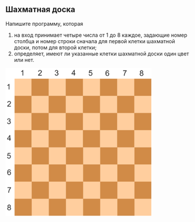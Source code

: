 ## Шахматная доска

Напишите программу, которая

1. на вход принимает четыре числа от 1 до 8 каждое, задающие номер столбца и номер строки сначала для первой клетки шахматной доски, потом для второй клетки;
2. определяет, имеют ли указанные клетки шахматной доски один цвет или нет.

<img src="/img/problem5.1.2.png" alt="Шахматная доска" width="400">